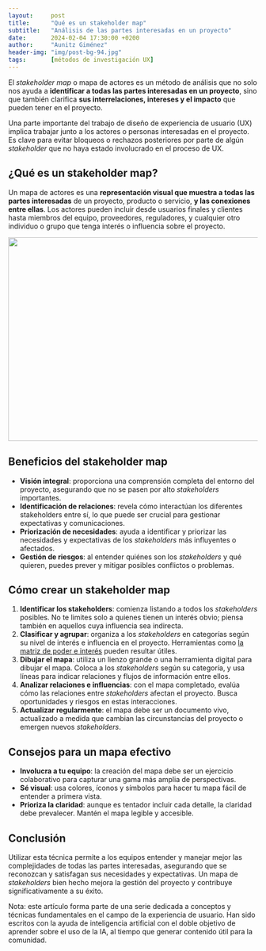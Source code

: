 ```yaml
---
layout:     post
title:      "Qué es un stakeholder map"
subtitle:   "Análisis de las partes interesadas en un proyecto"
date:       2024-02-04 17:30:00 +0200
author:     "Aunitz Giménez"
header-img: "img/post-bg-94.jpg"
tags:       [métodos de investigación UX]
---
```


<p>El <em>stakeholder map</em> o mapa de actores es un método de análisis que no solo nos ayuda a <strong>identificar a todas las partes interesadas en un proyecto</strong>, sino que también clarifica <strong>sus interrelaciones, intereses y el impacto</strong> que pueden tener en el proyecto.</p>

<p>Una parte importante del trabajo de diseño de experiencia de usuario (UX) implica trabajar junto a los actores o personas interesadas en el proyecto. Es clave para evitar bloqueos o rechazos posteriores por parte de algún <em>stakeholder</em> que no haya estado involucrado en el proceso de UX.</p>

<h2>¿Qué es un stakeholder map?</h2>

<p>Un mapa de actores es una <strong>representación visual que muestra a todas las partes interesadas</strong> de un proyecto, producto o servicio, <strong>y las conexiones entre ellas</strong>. Los actores pueden incluir desde usuarios finales y clientes hasta miembros del equipo, proveedores, reguladores, y cualquier otro individuo o grupo que tenga interés o influencia sobre el proyecto.</p>

<p><img src="{{ site.baseurl }}/img/que-es-un-stakeholder-map.jpg" loading="lazy" alt="" width="720" height="411"></p>

<h2>Beneficios del stakeholder map</h2>

<ul>
	<li><strong>Visión integral</strong>: proporciona una comprensión completa del entorno del proyecto, asegurando que no se pasen por alto <em>stakeholders</em> importantes.</li>
	<li><strong>Identificación de relaciones</strong>: revela cómo interactúan los diferentes stakeholders entre sí, lo que puede ser crucial para gestionar expectativas y comunicaciones.</li>
	<li><strong>Priorización de necesidades</strong>: ayuda a identificar y priorizar las necesidades y expectativas de los <em>stakeholders</em> más influyentes o afectados.</li>
	<li><strong>Gestión de riesgos</strong>: al entender quiénes son los <em>stakeholders</em> y qué quieren, puedes prever y mitigar posibles conflictos o problemas.</li>
</ul>

<h2>Cómo crear un stakeholder map</h2>

<ol>
	<li><strong>Identificar los stakeholders</strong>: comienza listando a todos los <em>stakeholders</em> posibles. No te limites solo a quienes tienen un interés obvio; piensa también en aquellos cuya influencia sea indirecta.</li>
	<li><strong>Clasificar y agrupar</strong>: organiza a los <em>stakeholders</em> en categorías según su nivel de interés e influencia en el proyecto. Herramientas como <a href="{{ site.baseurl }}{% post_url 2024-02-04-la-matriz-de-poder-e-interes %}">la matriz de poder e interés</a> pueden resultar útiles.</li>
	<li><strong>Dibujar el mapa</strong>: utiliza un lienzo grande o una herramienta digital para dibujar el mapa. Coloca a los <em>stakeholders</em> según su categoría, y usa líneas para indicar relaciones y flujos de información entre ellos.</li>
	<li><strong>Analizar relaciones e influencias</strong>: con el mapa completado, evalúa cómo las relaciones entre <em>stakeholders</em> afectan el proyecto. Busca oportunidades y riesgos en estas interacciones.</li>
	<li><strong>Actualizar regularmente</strong>: el mapa debe ser un documento vivo, actualizado a medida que cambian las circunstancias del proyecto o emergen nuevos <em>stakeholders</em>.</li>
</ol>

<h2>Consejos para un mapa efectivo</h2>

<ul>
	<li><strong>Involucra a tu equipo</strong>: la creación del mapa debe ser un ejercicio colaborativo para capturar una gama más amplia de perspectivas.</li>
	<li><strong>Sé visual</strong>: usa colores, íconos y símbolos para hacer tu mapa fácil de entender a primera vista.</li>
	<li><strong>Prioriza la claridad</strong>: aunque es tentador incluir cada detalle, la claridad debe prevalecer. Mantén el mapa legible y accesible.</li>
</ul>

<h2>Conclusión</h2>

<p>Utilizar esta técnica permite a los equipos entender y manejar mejor las complejidades de todas las partes interesadas, asegurando que se reconozcan y satisfagan sus necesidades y expectativas. Un mapa de <em>stakeholders</em> bien hecho mejora la gestión del proyecto y contribuye significativamente a su éxito.</p>

<p class="small">Nota: este artículo forma parte de una serie dedicada a conceptos y técnicas fundamentales en el campo de la experiencia de usuario. Han sido escritos con la ayuda de inteligencia artificial con el doble objetivo de aprender sobre el uso de la IA, al tiempo que generar contenido útil para la comunidad.</p>